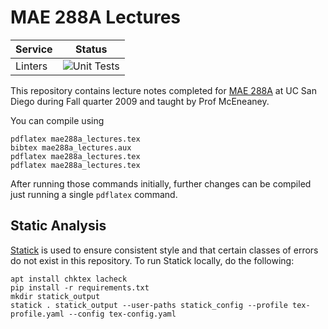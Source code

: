 # MAE 288A Lectures

| Service | Status |
| ------- | ------ |
| Linters | ![Unit Tests](https://github.com/tdenewiler/mae288a-lectures/workflows/Unit%20Tests/badge.svg) |

This repository contains lecture notes completed for [MAE 288A](http://maeresearch.ucsd.edu/mceneaney/mae288a/mae288a.html)
at UC San Diego during Fall quarter 2009 and taught by Prof McEneaney.

You can compile using

```shell
pdflatex mae288a_lectures.tex
bibtex mae288a_lectures.aux
pdflatex mae288a_lectures.tex
pdflatex mae288a_lectures.tex
```

After running those commands initially, further changes can be compiled just running a single `pdflatex` command.

## Static Analysis

[Statick](https://github.com/sscpac/statick) is used to ensure consistent style and that certain classes of errors
do not exist in this repository.
To run Statick locally, do the following:

```shell
apt install chktex lacheck
pip install -r requirements.txt
mkdir statick_output
statick . statick_output --user-paths statick_config --profile tex-profile.yaml --config tex-config.yaml
```
